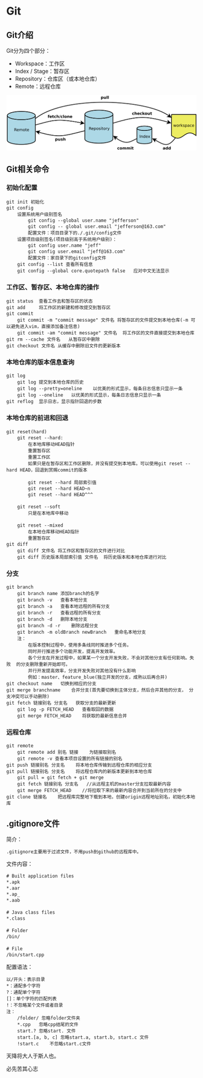 # Git
## Git介绍

Git分为四个部分：
+ Workspace：工作区
+ Index / Stage：暂存区
+ Repository：仓库区（或本地仓库）
+  Remote：远程仓库

![git流程](./.img/Git1GitIntroduce.jpeg)

## Git相关命令

### 初始化配置

    git init 初始化
    git config
        设置系统用户级别签名
            git config --global user.name "jefferson"
            git config -- global user.email "jefferson@163.com"
            配置文件：项目目录下的./.git/config文件
        设置项目级别签名(项目级别高于系统用户级别)：
            git config user.name "jeff"
            git config user.email "jeff@163.com"
            配置文件：家目录下的gitconfig文件
        git config --list 查看所有信息
        git config --global core.quotepath false   应对中文无法显示

### 工作区、暂存区、本地仓库的操作

    git status  查看工作去和暂存区的状态
    git add     将工作区的新建和修改提交到暂存区
    git commit  
        git commit -m "commit message" 文件名 将暂存区的文件提交到本地仓库(-m 可以避免进入vim，直接添加备注信息)
        git commit -am "commit message" 文件名  将工作区的文件直接提交到本地仓库
    git rm --cache 文件名   从暂存区中删除
    git checkout 文件名 从缓存中删除旧文件的更新版本

### 本地仓库的版本信息查询

    git log
        git log 提交到本地仓库的历史
        git log --pretty=oneline    以优美的形式显示，每条日志信息只显示一条
        git log --oneline   以优美的形式显示，每条日志信息只显示一条
    git reflog  显示日志，显示指针回退的步数

### 本地仓库的前进和回退

    git reset(hard)
        git reset --hard:
            在本地库移动HEAD指针
            重置暂存区
            重置工作区
            如果只是在暂存区和工作区删除，并没有提交到本地库。可以使用git reset --hard HEAD，回退到赏赐commit的版本

            git reset --hard 局部索引值
            git reset --hard HEAD~n
            git reset --hard HEAD^^^

        git reset --soft
            只是在本地库中移动

        git reset --mixed
            在本地仓库移动HEAD指针
            重置暂存区
    git diff
        git diff 文件名 将工作区和暂存区的文件进行对比
        git diff 历史版本局部索引值 文件名  将历史版本和本地仓库进行对比
### 分支
    git branch
        git branch name 添加branch的名字
        git branch -v   查看本地分支
        git branch -a   查看本地远程的所有分支
        git branch -r   查看远程的所有分支
        git branch -d   删除本地分支
        git branch -d -r    删除远程分支
        git branch -m oldBranch newBranch   重命名本地分支
        注：
            在版本控制过程中，使用多条线同时推进多个任务。
            同时并行推进多个功能开发，提高开发效率。
            各个分支在开发过程中，如果某一个分支开发失败，不会对其他分支有任何影响。失败	的分支删除重新开始即可。
            并行开发提高效率，分支开发失败对其他没有什么影响
            例如：master、feature_blue(独立开发的分支，成熟以后再合并)
    git checkout name   切换到相应的分支
    git merge branchname    合并分支(首先要切换到主体分支，然后合并其他的分支， 分支冲突可以手动删除)
    git fetch 链接别名 分支名   获取分支的最新更新
        git log -p FETCH_HEAD   查看取回的数据
        git merge FETCH_HEAD    将获取的最新信息合并

### 远程仓库

    git remote
        git remote add 别名 链接    为链接取别名
        git remote -v 查看本项目设置的所有链接的别名
    git push 链接别名 分支名    将本地仓库传输到远程仓库的相应分支
    git pull 链接别名 分支名    将远程仓库内的新版本更新到本地仓库
        git pull = git fetch + git merge
        git fetch 链接别名 分支名   //从远程主机的master分支拉取最新内容 
        git merge FETCH_HEAD    //将拉取下来的最新内容合并到当前所在的分支中
    git clone 链接名    把远程库完整地下载到本地，创建origin远程地址别名，初始化本地库


## .gitignore文件
简介：

    .gitignore主要用于过滤文件，不用push到github的远程库中。

文件内容：

    # Built application files
    *.apk
    *.aar
    *.ap_
    *.aab
    
    # Java class files
    *.class

    # Folder
    /bin/

    # File
    /bin/start.cpp

配置语法：

    以/开头：表示目录
    *：通配多个字符
    ?：通配单个字符
    []：单个字符的匹配列表
    !：不忽略某个文件或者目录
    注：
        /folder/ 忽略folder文件夹
        *.cpp   忽略cpp结尾的文件
        start.? 忽略start. 文件
        start.[a, b, c] 忽略start.a, start.b, start.c 文件
        !start.c    不忽略start.c文件


天降将大人于斯人也。

必先苦其心志
